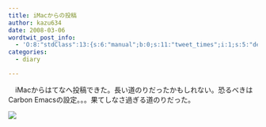 ```yaml
---
title: iMacからの投稿
author: kazu634
date: 2008-03-06
wordtwit_post_info:
  - 'O:8:"stdClass":13:{s:6:"manual";b:0;s:11:"tweet_times";i:1;s:5:"delay";i:0;s:7:"enabled";i:1;s:10:"separation";s:2:"60";s:7:"version";s:3:"3.7";s:14:"tweet_template";b:0;s:6:"status";i:2;s:6:"result";a:0:{}s:13:"tweet_counter";i:2;s:13:"tweet_log_ids";a:1:{i:0;i:3789;}s:9:"hash_tags";a:0:{}s:8:"accounts";a:1:{i:0;s:7:"kazu634";}}'
categories:
  - diary

---
```

<div class="section">
<p>
    　iMacからはてなへ投稿できた。長い道のりだったかもしれない。恐るべきはCarbon Emacsの設定。。。果てしなさ過ぎる道のりだった。
</p>
  
<p>
<center>
</center>
</p>
  
<p>
<a href="http://flickr.com/photos/kros/259803598/" onclick="__gaTracker('send', 'event', 'outbound-article', 'http://flickr.com/photos/kros/259803598/', '');" title="let me dream of an apple"><img src="http://farm1.static.flickr.com/122/259803598_4f940dc468_m.jpg" /></a>
</p></p>
</div>
